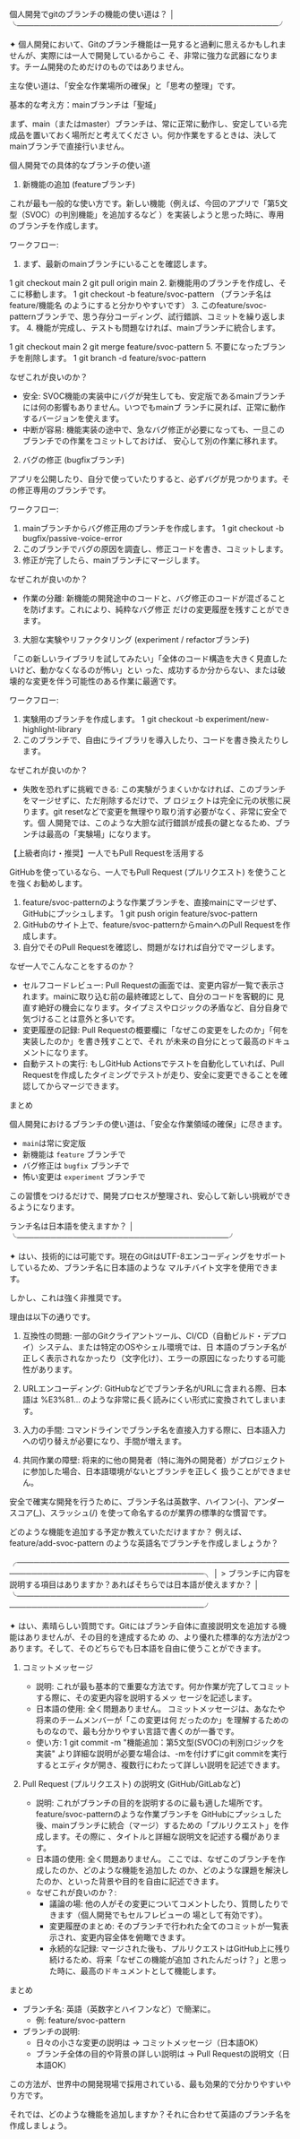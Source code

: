 個人開発でgitのブランチの機能の使い道は？  │
╰───────────────────────────────────────────────╯

✦ 個人開発において、Gitのブランチ機能は一見すると過剰に思えるかもしれませんが、実際には一人で開発しているからこ
  そ、非常に強力な武器になります。チーム開発のためだけのものではありません。

  主な使い道は、「安全な作業場所の確保」と「思考の整理」です。

  基本的な考え方：mainブランチは「聖域」

  まず、main（またはmaster）ブランチは、常に正常に動作し、安定している完成品を置いておく場所だと考えてくださ
  い。何か作業をするときは、決してmainブランチで直接行いません。

  個人開発での具体的なブランチの使い道

  1. 新機能の追加 (featureブランチ)

  これが最も一般的な使い方です。新しい機能（例えば、今回のアプリで「第5文型（SVOC）の判別機能」を追加するなど
  ）を実装しようと思った時に、専用のブランチを作成します。

  ワークフロー:

   1. まず、最新のmainブランチにいることを確認します。

   1     git checkout main
   2     git pull origin main
   2. 新機能用のブランチを作成し、そこに移動します。
   1     git checkout -b feature/svoc-pattern
      （ブランチ名は feature/機能名 のようにすると分かりやすいです）
   3. このfeature/svoc-patternブランチで、思う存分コーディング、試行錯誤、コミットを繰り返します。
   4. 機能が完成し、テストも問題なければ、mainブランチに統合します。

   1     git checkout main
   2     git merge feature/svoc-pattern
   5. 不要になったブランチを削除します。
   1     git branch -d feature/svoc-pattern

  なぜこれが良いのか？
   * 安全: SVOC機能の実装中にバグが発生しても、安定版であるmainブランチには何の影響もありません。いつでもmainブ
     ランチに戻れば、正常に動作するバージョンを使えます。
   * 中断が容易: 機能実装の途中で、急なバグ修正が必要になっても、一旦このブランチでの作業をコミットしておけば、
     安心して別の作業に移れます。

  2. バグの修正 (bugfixブランチ)

  アプリを公開したり、自分で使っていたりすると、必ずバグが見つかります。その修正専用のブランチです。

  ワークフロー:

   1. mainブランチからバグ修正用のブランチを作成します。
   1     git checkout -b bugfix/passive-voice-error
   2. このブランチでバグの原因を調査し、修正コードを書き、コミットします。
   3. 修正が完了したら、mainブランチにマージします。

  なぜこれが良いのか？
   * 作業の分離: 新機能の開発途中のコードと、バグ修正のコードが混ざることを防げます。これにより、純粋なバグ修正
     だけの変更履歴を残すことができます。

  3. 大胆な実験やリファクタリング (experiment / refactorブランチ)

  「この新しいライブラリを試してみたい」「全体のコード構造を大きく見直したいけど、動かなくなるのが怖い」とい
  った、成功するか分からない、または破壊的な変更を伴う可能性のある作業に最適です。

  ワークフロー:

   1. 実験用のブランチを作成します。
   1     git checkout -b experiment/new-highlight-library
   2. このブランチで、自由にライブラリを導入したり、コードを書き換えたりします。

  なぜこれが良いのか？
   * 失敗を恐れずに挑戦できる: この実験がうまくいかなければ、このブランチをマージせずに、ただ削除するだけで、プ
     ロジェクトは完全に元の状態に戻ります。git resetなどで変更を無理やり取り消す必要がなく、非常に安全です。個
     人開発では、このような大胆な試行錯誤が成長の鍵となるため、ブランチは最高の「実験場」になります。

  【上級者向け・推奨】一人でもPull Requestを活用する

  GitHubを使っているなら、一人でもPull Request (プルリクエスト) を使うことを強くお勧めします。

   1. feature/svoc-patternのような作業ブランチを、直接mainにマージせず、GitHubにプッシュします。
   1     git push origin feature/svoc-pattern
   2. GitHubのサイト上で、feature/svoc-patternからmainへのPull Requestを作成します。
   3. 自分でそのPull Requestを確認し、問題がなければ自分でマージします。

  なぜ一人でこんなことをするのか？

   * セルフコードレビュー: Pull
     Requestの画面では、変更内容が一覧で表示されます。mainに取り込む前の最終確認として、自分のコードを客観的に
     見直す絶好の機会になります。タイプミスやロジックの矛盾など、自分自身で気づけることは意外と多いです。
   * 変更履歴の記録: Pull Requestの概要欄に「なぜこの変更をしたのか」「何を実装したのか」を書き残すことで、それ
     が未来の自分にとって最高のドキュメントになります。
   * 自動テストの実行: もしGitHub Actionsでテストを自動化していれば、Pull
     Requestを作成したタイミングでテストが走り、安全に変更できることを確認してからマージできます。

  まとめ

  個人開発におけるブランチの使い道は、「安全な作業領域の確保」に尽きます。

   * `main`は常に安定版
   * 新機能は `feature` ブランチで
   * バグ修正は `bugfix` ブランチで
   * 怖い変更は `experiment` ブランチで

  この習慣をつけるだけで、開発プロセスが整理され、安心して新しい挑戦ができるようになります。


  ランチ名は日本語を使えますか？  │
╰──────────────────────────────────────╯

✦ はい、技術的には可能です。現在のGitはUTF-8エンコーディングをサポートしているため、ブランチ名に日本語のような
  マルチバイト文字を使用できます。

  しかし、これは強く非推奨です。

  理由は以下の通りです。

   1. 互換性の問題:
      一部のGitクライアントツール、CI/CD（自動ビルド・デプロイ）システム、または特定のOSやシェル環境では、日
  本語のブランチ名が正しく表示されなかったり（文字化け）、エラーの原因になったりする可能性があります。

   2. URLエンコーディング:
      GitHubなどでブランチ名がURLに含まれる際、日本語は %E3%81...
  のような非常に長く読みにくい形式に変換されてしまいます。

   3. 入力の手間:
      コマンドラインでブランチ名を直接入力する際に、日本語入力への切り替えが必要になり、手間が増えます。

   4. 共同作業の障壁:
      将来的に他の開発者（特に海外の開発者）がプロジェクトに参加した場合、日本語環境がないとブランチを正しく
  扱うことができません。

  安全で確実な開発を行うために、ブランチ名は英数字、ハイフン(-)、アンダースコア(\_)、スラッシュ(/)
  を使って命名するのが業界の標準的な慣習です。

  どのような機能を追加する予定か教えていただけますか？ 例えば、feature/add-svoc-pattern
  のような英語名でブランチを作成しましょうか？

╭────────────────────────────────────────────────────────────────────────────────────╮
│  > ブランチに内容を説明する項目はありますか？あればそちらでは日本語が使えますか？  │
╰────────────────────────────────────────────────────────────────────────────────────╯

✦ はい、素晴らしい質問です。Gitにはブランチ自体に直接説明文を追加する機能はありませんが、その目的を達成するため
  の、より優れた標準的な方法が2つあります。そして、そのどちらでも日本語を自由に使うことができます。

   1. コミットメッセージ
       * 説明: これが最も基本的で重要な方法です。何か作業が完了してコミットする際に、その変更内容を説明するメッ
         セージを記述します。
       * 日本語の使用: 全く問題ありません。 コミットメッセージは、あなたや将来のチームメンバーが「この変更は何
         だったのか」を理解するためのものなので、最も分かりやすい言語で書くのが一番です。
       * 使い方:
   1         git commit -m "機能追加：第5文型(SVOC)の判別ロジックを実装"
          より詳細な説明が必要な場合は、-mを付けずにgit 
  commitを実行するとエディタが開き、複数行にわたって詳しい説明を記述できます。

   2. Pull Request (プルリクエスト) の説明文 (GitHub/GitLabなど)
       * 説明: これがブランチの目的を説明するのに最も適した場所です。feature/svoc-patternのような作業ブランチを
         GitHubにプッシュした後、mainブランチに統合（マージ）するための「プルリクエスト」を作成します。その際に
         、タイトルと詳細な説明文を記述する欄があります。
       * 日本語の使用: 全く問題ありません。 ここでは、なぜこのブランチを作成したのか、どのような機能を追加した
         のか、どのような課題を解決したのか、といった背景や目的を自由に記述できます。
       * なぜこれが良いのか？:
           * 議論の場: 他の人がその変更についてコメントしたり、質問したりできます（個人開発でもセルフレビューの
             場として有効です）。
           * 変更履歴のまとめ: そのブランチで行われた全てのコミットが一覧表示され、変更内容全体を俯瞰できます。
           * 永続的な記録: マージされた後も、プルリクエストはGitHub上に残り続けるため、将来「なぜこの機能が追加
             されたんだっけ？」と思った時に、最高のドキュメントとして機能します。

  まとめ

   * ブランチ名: 英語（英数字とハイフンなど）で簡潔に。
       * 例: feature/svoc-pattern
   * ブランチの説明:
       * 日々の小さな変更の説明は → コミットメッセージ（日本語OK）
       * ブランチ全体の目的や背景の詳しい説明は → Pull Requestの説明文（日本語OK）

  この方法が、世界中の開発現場で採用されている、最も効果的で分かりやすいやり方です。

  それでは、どのような機能を追加しますか？それに合わせて英語のブランチ名を作成しましょう。

  